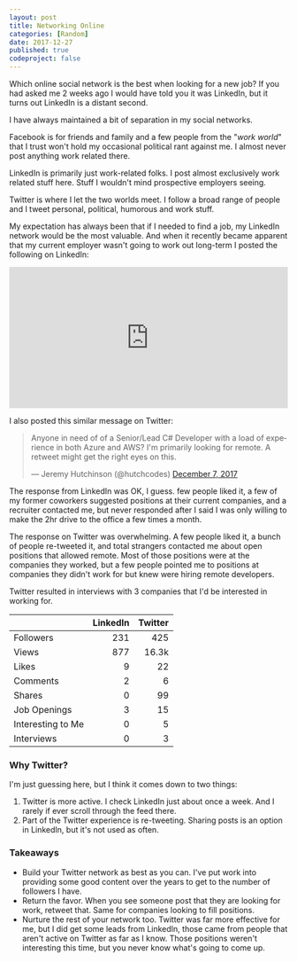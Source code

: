 ```yaml
---
layout: post
title: Networking Online
categories: [Random]
date: 2017-12-27
published: true
codeproject: false
---
```


Which online social network is the best when looking for a new job? If you had asked me 2 weeks ago I would have told you it was LinkedIn, but it turns out LinkedIn is a distant second.

<!--more-->

I have always maintained a bit of separation in my social networks. 

Facebook is for friends and family and a few people from the "*work world*" that I trust won't hold my occasional political rant against me. I almost never post anything work related there. 

LinkedIn is primarily just work-related folks. I post almost exclusively work related stuff here. Stuff I wouldn't mind prospective employers seeing.

Twitter is where I let the two worlds meet. I follow a broad range of people and I tweet personal, political, humorous and work stuff.

My expectation has always been that if I needed to find a job, my LinkedIn network would be the most valuable. And when it recently became apparent that my current employer wasn't going to work out long-term I posted the following on LinkedIn:

<iframe width="504" height="255" src="https://www.linkedin.com/embed/feed/update/urn:li:activity:6344628286802456576" frameborder="0" allowfullscreen=""></iframe>

I also posted this similar message on Twitter:

<blockquote class="twitter-tweet" data-lang="en"><p lang="en" dir="ltr">Anyone in need of of a Senior/Lead C# Developer with a load of experience in both Azure and AWS? I&#39;m primarily looking for remote.  A retweet might get the right eyes on this.</p>&mdash; Jeremy Hutchinson (@hutchcodes) <a href="https://twitter.com/hutchcodes/status/938831065086681089?ref_src=twsrc%5Etfw">December 7, 2017</a></blockquote>
<script async src="https://platform.twitter.com/widgets.js" charset="utf-8"></script>

The response from LinkedIn was OK, I guess.  few people liked it, a few of my former coworkers suggested positions at their current companies, and a recruiter contacted me, but never responded after I said I was only willing to make the 2hr drive to the office a few times a month.

The response on Twitter was overwhelming. A few people liked it, a bunch of people re-tweeted it, and total strangers contacted me about open positions that allowed remote. Most of those positions were at the companies they worked, but a few people pointed me to positions at companies they didn't work for but knew were hiring remote developers.

Twitter resulted in interviews with 3 companies that I'd be interested in working for.

|   | LinkedIn  |  Twitter | 
|---|---:|---:|
| Followers | 231 | 425 |
| Views | 877 | 16.3k |
| Likes | 9 | 22 |
| Comments | 2 | 6 |
| Shares | 0 | 99 |
| Job Openings | 3 | 15 |
| Interesting to Me | 0 | 5 |
| Interviews | 0 | 3 |

### Why Twitter?

I'm just guessing here, but I think it comes down to two things:

1. Twitter is more active. I check LinkedIn just about once a week. And I rarely if ever scroll through the feed there.
2. Part of the Twitter experience is re-tweeting. Sharing posts is an option in LinkedIn, but it's not used as often.

### Takeaways 

* Build your Twitter network as best as you can. I've put work into providing some good content over the years to get to the number of followers I have. 
* Return the favor. When you see someone post that they are looking for work, retweet that. Same for companies looking to fill positions.
* Nurture the rest of your network too. Twitter was far more effective for me, but I did get some leads from LinkedIn, those came from people that aren't active on Twitter as far as I know. Those positions weren't interesting this time, but you never know what's going to come up.